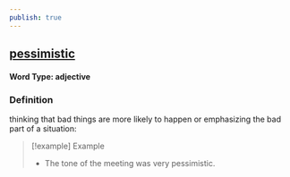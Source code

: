 ```yaml
---
publish: true
---
```

## [pessimistic](https://dictionary.cambridge.org/dictionary/english/pessimistic)

#### Word Type: adjective
### Definition
thinking that bad things are more likely to happen or emphasizing the bad part of a situation:

>[!example] Example
> - The tone of the meeting was very pessimistic.
